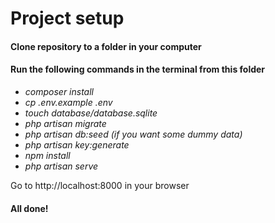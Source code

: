 # Project setup

#### Clone repository to a folder in your computer

#### Run the following commands in the terminal from this folder
* *composer install*
* *cp .env.example .env*
* *touch database/database.sqlite*
* *php artisan migrate*
* *php artisan db:seed (if you want some dummy data)*
* *php artisan key:generate*
* *npm install*
* *php artisan serve*

Go to http://localhost:8000 in your browser

#### All done!
